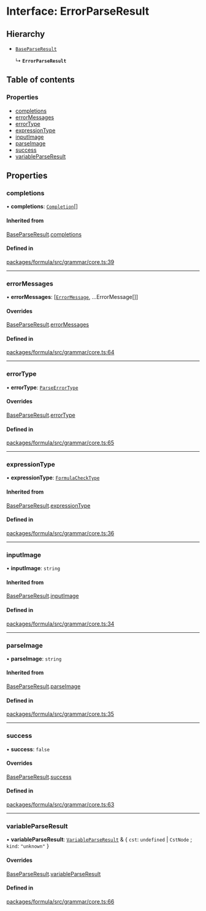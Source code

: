 # Interface: ErrorParseResult

## Hierarchy

- [`BaseParseResult`](BaseParseResult.md)

  ↳ **`ErrorParseResult`**

## Table of contents

### Properties

- [completions](ErrorParseResult.md#completions)
- [errorMessages](ErrorParseResult.md#errormessages)
- [errorType](ErrorParseResult.md#errortype)
- [expressionType](ErrorParseResult.md#expressiontype)
- [inputImage](ErrorParseResult.md#inputimage)
- [parseImage](ErrorParseResult.md#parseimage)
- [success](ErrorParseResult.md#success)
- [variableParseResult](ErrorParseResult.md#variableparseresult)

## Properties

### <a id="completions" name="completions"></a> completions

• **completions**: [`Completion`](../README.md#completion)[]

#### Inherited from

[BaseParseResult](BaseParseResult.md).[completions](BaseParseResult.md#completions)

#### Defined in

[packages/formula/src/grammar/core.ts:39](https://github.com/mashcard/mashcard/blob/main/packages/formula/src/grammar/core.ts#L39)

___

### <a id="errormessages" name="errormessages"></a> errorMessages

• **errorMessages**: [[`ErrorMessage`](ErrorMessage.md), ...ErrorMessage[]]

#### Overrides

[BaseParseResult](BaseParseResult.md).[errorMessages](BaseParseResult.md#errormessages)

#### Defined in

[packages/formula/src/grammar/core.ts:64](https://github.com/mashcard/mashcard/blob/main/packages/formula/src/grammar/core.ts#L64)

___

### <a id="errortype" name="errortype"></a> errorType

• **errorType**: [`ParseErrorType`](../README.md#parseerrortype)

#### Overrides

[BaseParseResult](BaseParseResult.md).[errorType](BaseParseResult.md#errortype)

#### Defined in

[packages/formula/src/grammar/core.ts:65](https://github.com/mashcard/mashcard/blob/main/packages/formula/src/grammar/core.ts#L65)

___

### <a id="expressiontype" name="expressiontype"></a> expressionType

• **expressionType**: [`FormulaCheckType`](../README.md#formulachecktype)

#### Inherited from

[BaseParseResult](BaseParseResult.md).[expressionType](BaseParseResult.md#expressiontype)

#### Defined in

[packages/formula/src/grammar/core.ts:36](https://github.com/mashcard/mashcard/blob/main/packages/formula/src/grammar/core.ts#L36)

___

### <a id="inputimage" name="inputimage"></a> inputImage

• **inputImage**: `string`

#### Inherited from

[BaseParseResult](BaseParseResult.md).[inputImage](BaseParseResult.md#inputimage)

#### Defined in

[packages/formula/src/grammar/core.ts:34](https://github.com/mashcard/mashcard/blob/main/packages/formula/src/grammar/core.ts#L34)

___

### <a id="parseimage" name="parseimage"></a> parseImage

• **parseImage**: `string`

#### Inherited from

[BaseParseResult](BaseParseResult.md).[parseImage](BaseParseResult.md#parseimage)

#### Defined in

[packages/formula/src/grammar/core.ts:35](https://github.com/mashcard/mashcard/blob/main/packages/formula/src/grammar/core.ts#L35)

___

### <a id="success" name="success"></a> success

• **success**: ``false``

#### Overrides

[BaseParseResult](BaseParseResult.md).[success](BaseParseResult.md#success)

#### Defined in

[packages/formula/src/grammar/core.ts:63](https://github.com/mashcard/mashcard/blob/main/packages/formula/src/grammar/core.ts#L63)

___

### <a id="variableparseresult" name="variableparseresult"></a> variableParseResult

• **variableParseResult**: [`VariableParseResult`](VariableParseResult.md) & { `cst`: `undefined` \| `CstNode` ; `kind`: ``"unknown"``  }

#### Overrides

[BaseParseResult](BaseParseResult.md).[variableParseResult](BaseParseResult.md#variableparseresult)

#### Defined in

[packages/formula/src/grammar/core.ts:66](https://github.com/mashcard/mashcard/blob/main/packages/formula/src/grammar/core.ts#L66)
